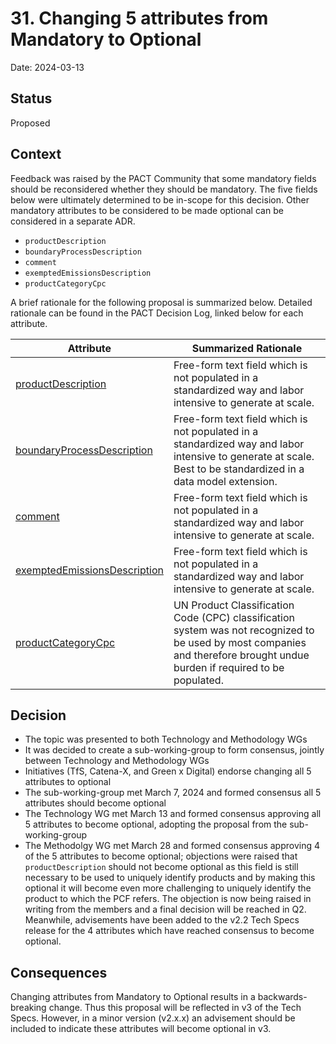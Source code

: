 # 31. Changing 5 attributes from Mandatory to Optional

Date: 2024-03-13

## Status

Proposed

## Context

Feedback was raised by the PACT Community that some mandatory fields should be reconsidered whether they should be mandatory. The five fields below were ultimately determined to be in-scope for this decision. Other mandatory attributes to be considered to be made optional can be considered in a separate ADR.

* ```productDescription```
* ```boundaryProcessDescription```
* ```comment```
* ```exemptedEmissionsDescription​```
* ```productCategoryCpc```

A brief rationale for the following proposal is summarized below. Detailed rationale can be found in the PACT Decision Log, linked below for each attribute.

| Attribute    | Summarized Rationale  |
| -------- | ------- |
|  [productDescription](https://flat-dollar-c04.notion.site/productDescription-Mandatory-OR-Optional-2a2d574150904800a1f454ffc9f3d7b9?pvs=74) | Free-form text field which is not populated in a standardized way and labor intensive to generate at scale.      |
| [boundaryProcessDescription](https://flat-dollar-c04.notion.site/boundaryprocessdescription-Mandatory-OR-optional-882d5bd259c143758f01dd53656d32b4) | Free-form text field which is not populated in a standardized way and labor intensive to generate at scale. Best to be standardized in a data model extension.     |
| [comment](https://flat-dollar-c04.notion.site/Comment-Mandatory-OR-Optional-a40cc26d5bfb4095be125b883da263ef)    | Free-form text field which is not populated in a standardized way and labor intensive to generate at scale.   |
| [exemptedEmissionsDescription](https://flat-dollar-c04.notion.site/exemptedEmissionsDescription-Mandatory-OR-Optional-35903b06402e4e5dbeb02ef2a77bba2f?pvs=74)    | Free-form text field which is not populated in a standardized way and labor intensive to generate at scale.    |
| [productCategoryCpc](https://flat-dollar-c04.notion.site/productCategoryCPC-Mandatory-OR-Optional-c6963fc3aa31451ba10ef05e159de513)    | UN Product Classification Code (CPC) classification system was not recognized to be used by most companies and therefore brought undue burden if required to be populated.   |

## Decision

* The topic was presented to both Technology and Methodology WGs
* It was decided to create a sub-working-group to form consensus, jointly between Technology and Methodology WGs
* Initiatives (TfS, Catena-X, and Green x Digital) endorse changing all 5 attributes to optional
* The sub-working-group met March 7, 2024 and formed consensus all 5 attributes should become optional
* The Technology WG met March 13 and formed consensus approving all 5 attributes to become optional, adopting the proposal from the sub-working-group
* The Methodolgy WG met March 28 and formed consensus approving 4 of the 5 attributes to become optional; objections were raised that ```productDescription``` should not become optional as this field is still necessary to be used to uniquely identify products and by making this optional it will become even more challenging to uniquely identify the product to which the PCF refers. The objection is now being raised in writing from the members and a final decision will be reached in Q2. Meanwhile, advisements have been added to the v2.2 Tech Specs release for the 4 attributes which have reached consensus to become optional.

## Consequences

Changing attributes from Mandatory to Optional results in a backwards-breaking change. Thus this proposal will be reflected in v3 of the Tech Specs. However, in a minor version (v2.x.x) an advisement should be included to indicate these attributes will become optional in v3.
